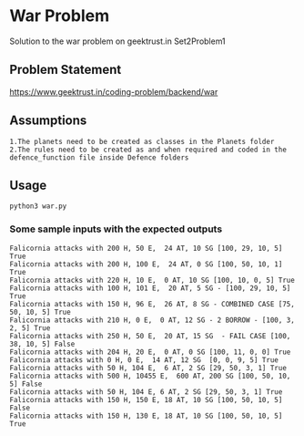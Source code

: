 # War Problem
Solution to the war problem on geektrust.in
Set2Problem1

## Problem Statement
https://www.geektrust.in/coding-problem/backend/war

## Assumptions
```
1.The planets need to be created as classes in the Planets folder 
2.The rules need to be created as and when required and coded in the defence_function file inside Defence folders
```
## Usage
```
python3 war.py
```

### Some sample inputs with the expected outputs
```
Falicornia attacks with 200 H, 50 E,  24 AT, 10 SG [100, 29, 10, 5] True 
Falicornia attacks with 200 H, 100 E,  24 AT, 0 SG [100, 50, 10, 1] True
Falicornia attacks with 220 H, 10 E,  0 AT, 10 SG [100, 10, 0, 5] True
Falicornia attacks with 100 H, 101 E,  20 AT, 5 SG - [100, 29, 10, 5] True
Falicornia attacks with 150 H, 96 E,  26 AT, 8 SG - COMBINED CASE [75, 50, 10, 5] True
Falicornia attacks with 210 H, 0 E,  0 AT, 12 SG - 2 BORROW - [100, 3, 2, 5] True
Falicornia attacks with 250 H, 50 E,  20 AT, 15 SG  - FAIL CASE [100, 38, 10, 5] False
Falicornia attacks with 204 H, 20 E,  0 AT, 0 SG [100, 11, 0, 0] True
Falicornia attacks with 0 H, 0 E,  14 AT, 12 SG  [0, 0, 9, 5] True
Falicornia attacks with 50 H, 104 E,  6 AT, 2 SG [29, 50, 3, 1] True
Falicornia attacks with 500 H, 10455 E,  600 AT, 200 SG [100, 50, 10, 5] False
Falicornia attacks with 50 H, 104 E, 6 AT, 2 SG [29, 50, 3, 1] True
Falicornia attacks with 150 H, 150 E, 18 AT, 10 SG [100, 50, 10, 5] False
Falicornia attacks with 150 H, 130 E, 18 AT, 10 SG [100, 50, 10, 5] True
```
